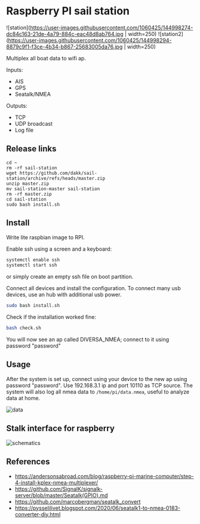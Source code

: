 # Raspberry PI sail station

![station](https://user-images.githubusercontent.com/1060425/144998274-dc84c163-21de-4a79-884c-eac48d8ab764.jpg | width=250)
![station2](https://user-images.githubusercontent.com/1060425/144998294-8879c9f1-f3ce-4b34-b867-25683005da76.jpg | width=250)


Multiplex all boat data to wifi ap.

Inputs:
- AIS 
- GPS
- Seatalk/NMEA

Outputs:
- TCP
- UDP broadcast
- Log file


## Release links

```
cd ~
rm -rf sail-station
wget https://github.com/dakk/sail-station/archive/refs/heads/master.zip
unzip master.zip
mv sail-station-master sail-station
rm -rf master.zip
cd sail-station
sudo bash install.sh
```

## Install

Write lite raspbian image to RPI.

Enable ssh using a screen and a keyboard:

```bash
systemctl enable ssh
systemctl start ssh
```

or simply create an empty ssh file on boot partition.

Connect all devices and install the configuration. To connect many usb devices, use an hub with additional
usb power.

```bash
sudo bash install.sh
```

Check if the installation worked fine:

```bash
bash check.sh
```

You will now see an ap called DIVERSA_NMEA; connect to it using password "password"


## Usage

After the system is set up, connect using your device to the new ap using password "password". Use 192.168.3.1 ip and port 10110 as TCP source. 
The system will also log all nmea data to ```/home/pi/data.nmea```, useful to analyze data at home.

![data](https://user-images.githubusercontent.com/1060425/144998326-00799f41-287e-4f48-927e-8e1be99fad2b.jpg)


## Stalk interface for raspberry

![schematics](https://user-images.githubusercontent.com/1060425/144998349-d8c1aecc-723a-491a-8f82-6e9ede4e8ee1.jpg)


## References

- https://andersonsabroad.com/blog/raspberry-pi-marine-computer/step-4-install-kplex-nmea-multiplexer/
- https://github.com/SignalK/signalk-server/blob/master/Seatalk(GPIO).md
- https://github.com/marcobergman/seatalk_convert
- https://pysselilivet.blogspot.com/2020/06/seatalk1-to-nmea-0183-converter-diy.html
